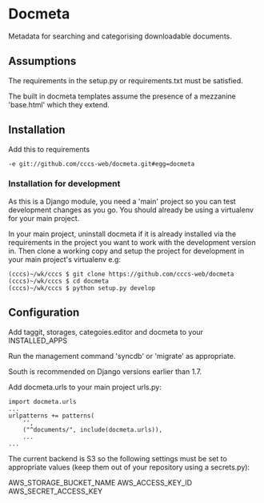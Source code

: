 # Docmeta

Metadata for searching and categorising downloadable documents.

## Assumptions

The requirements in the setup.py or requirements.txt must be satisfied.

The built in docmeta templates assume the presence of a mezzanine 'base.html' which they extend.

## Installation

Add this to requirements
```
-e git://github.com/cccs-web/docmeta.git#egg=docmeta
```

### Installation for development
As this is a Django module, you need a 'main' project so you can test development changes as you go. You should already
be using a virtualenv for your main project.

In your main project, uninstall docmeta if it is already installed via the requirements in the project you want to work with the development
version in. Then clone a working copy and setup the project for development in your main project's virtualenv e.g:
```
(cccs)~/wk/cccs $ git clone https://github.com/cccs-web/docmeta
(cccs)~/wk/cccs $ cd docmeta
(cccs)~/wk/cccs $ python setup.py develop
```

## Configuration

Add taggit, storages, categoies.editor and docmeta to your INSTALLED_APPS

Run the management command 'syncdb' or 'migrate' as appropriate.

South is recommended on Django versions earlier than 1.7.

Add docmeta.urls to your main project urls.py:
```
import docmeta.urls
...
urlpatterns += patterns(
    '',
    ("^documents/", include(docmeta.urls)),
    ...
...
```

The current backend is S3 so the following settings must be set to appropriate values (keep them out of your repository
 using a secrets.py):
  
AWS_STORAGE_BUCKET_NAME
AWS_ACCESS_KEY_ID
AWS_SECRET_ACCESS_KEY